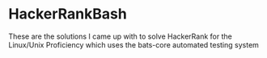 # HackerRankBash

These are the solutions I came up with to solve HackerRank for the Linux/Unix Proficiency which uses the bats-core automated testing system